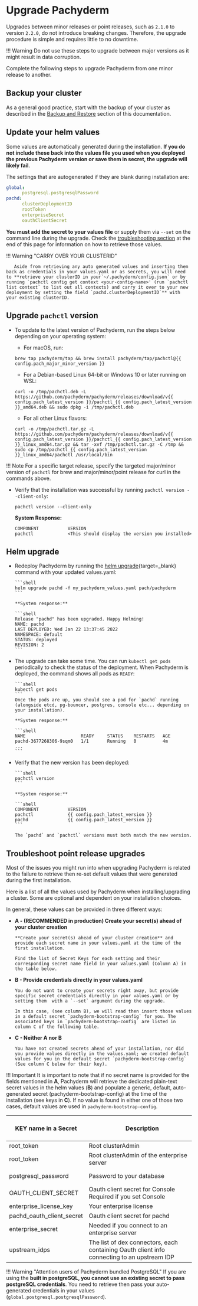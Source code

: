 # Upgrade Pachyderm

Upgrades between minor releases or point releases, such as `2.1.0` to version `2.2.0`,
do not introduce breaking changes. 
Therefore, the upgrade procedure is simple and requires little to no downtime.

!!! Warning 
       Do not use these steps to upgrade between major versions as it might result in data corruption.

Complete the following steps to upgrade Pachyderm from one minor release to another.
## Backup your cluster

As a general good practice, start with the backup of your cluster as described in the [Backup and Restore](../backup_restore/)
section of this documentation.

## Update your helm values

Some values are automatically generated during the installation. 
**If you do not include these back into the values file you used when you deployed the previous Pachyderm version or save them in secret, the upgrade will likely fail**.

The settings that are autogenerated if they are blank during installation are:

```yaml 
global:
      postgresql.postgresqlPassword
pachd:
      clusterDeploymentID
      rootToken
      enterpriseSecret
      oauthClientSecret
```

**You must add the secret to your values file** or supply them via `--set` on the command line during the upgrade. Check the [troubleshooting section](#troubleshoot-point-release-upgrades) at the end of this page for information on how to retrieve those values.

!!! Warning "CARRY OVER YOUR CLUSTERID"

       Aside from retrieving any auto generated values and inserting them back as credentials in your values.yaml or as secrets, you will need to **retrieve your clusterID in your`~/.pachyderm/config.json` or by running `pachctl config get context <your-config-name>' (run `pachctl list context` to list out all contexts) and carry it over to your new deployment by setting the field `pachd.clusterDeploymentID`** with your existing clusterID.  

## Upgrade `pachctl` version
 
 - To update to the latest version of Pachyderm, run the steps below depending on your operating system:
  
      * For macOS, run:  
  
      ```shell  
      brew tap pachyderm/tap && brew install pachyderm/tap/pachctl@{{ config.pach_major_minor_version }}  
      ```  
  
      * For a Debian-based Linux 64-bit or Windows 10 or later running on  
      WSL:  
  
      ```shell  
      curl -o /tmp/pachctl.deb -L https://github.com/pachyderm/pachyderm/releases/download/v{{ config.pach_latest_version }}/pachctl_{{ config.pach_latest_version }}_amd64.deb && sudo dpkg -i /tmp/pachctl.deb  
      ```  
  
      * For all other Linux flavors:  
  
      ```shell  
      curl -o /tmp/pachctl.tar.gz -L https://github.com/pachyderm/pachyderm/releases/download/v{{ config.pach_latest_version }}/pachctl_{{ config.pach_latest_version }}_linux_amd64.tar.gz && tar -xvf /tmp/pachctl.tar.gz -C /tmp && sudo cp /tmp/pachctl_{{ config.pach_latest_version }}_linux_amd64/pachctl /usr/local/bin  
      ```  

!!! Note
      For a specific target release, specify the targeted major/minor version of `pachctl` for brew and major/minor/point release for curl in the commands above.


 - Verify that the installation was successful by running `pachctl version --client-only`:  
  
      ```shell  
      pachctl version --client-only  
      ```  
  
      **System Response:**  
  
      ```shell  
      COMPONENT           VERSION  
      pachctl             <This should display the version you installed>  
      ```  

## Helm upgrade

- Redeploy Pachyderm by running the [helm upgrade](https://helm.sh/docs/helm/helm_upgrade/){target=_blank} command with your updated values.yaml:

      ```shell
      helm upgrade pachd -f my_pachyderm_values.yaml pach/pachyderm
      ```

      **System response:**

      ```shell
      Release "pachd" has been upgraded. Happy Helming!
      NAME: pachd
      LAST DEPLOYED: Wed Jan 22 13:37:45 2022
      NAMESPACE: default
      STATUS: deployed
      REVISION: 2
      ```

- The upgrade can take some time. You can run `kubectl get pods` periodically
to check the status of the deployment. When Pachyderm is deployed, the command
shows all pods as `READY`:

      ```shell
      kubectl get pods
      ```
      Once the pods are up, you should see a pod for `pachd` running 
      (alongside etcd, pg-bouncer, postgres, console etc... depending on your installation). 

      **System response:**

      ```shell
      NAME                     READY     STATUS    RESTARTS   AGE
      pachd-3677268306-9sqm0   1/1       Running   0          4m
      ...
      ```

- Verify that the new version has been deployed:

      ```shell
      pachctl version
      ```

      **System response:**

      ```shell
      COMPONENT           VERSION
      pachctl             {{ config.pach_latest_version }}
      pachd               {{ config.pach_latest_version }}
      ```

      The `pachd` and `pachctl` versions must both match the new version.

## Troubleshoot point release upgrades

Most of the issues you might run into when
upgrading Pachyderm is related to the failure to retrieve 
then re-set default values that were generated during the first installation.

Here is a list of all the values used by Pachyderm when installing/upgrading a cluster. Some are optional and dependent on your installation choices.

In general, these values can be provided in three different ways:

- **A - (RECOMMENDED in production) Create your secret(s) ahead of your cluster creation** 
      
      **Create your secret(s) ahead of your cluster creation** and provide each secret name in your values.yaml at the time of the first installation. 

      Find the list of Secret Keys for each setting and their corresponding secret name field in your values.yaml (Column A) in the table below.

- **B - Provide credentials directly in your values.yaml**

      You do not want to create your secrets right away, but provide specific secret credentials directly in your values.yaml or by setting them  with a `--set` argument during the upgrade.

      In this case, (see column B), we will read then insert those values in a default secret `pachyderm-bootstrap-config` for you. The associated keys in `pachyderm-bootstrap-config` are listed in column C of the following table.


- **C - Neither A nor B**

      You have not created secrets ahead of your installation, nor did you provide values directly in the values.yaml; we created default values for you in the default secret `pachyderm-bootstrap-config` (See column C below for their key).
      


!!! Important
       It is important to note that if no secret name is provided for the fields mentioned in **A**, Pachyderm will retrieve the dedicated plain-text secret values in the helm values (**B**) and populate a generic, default, auto-generated secret (pachyderm-bootstrap-config) at the time of the installation (see keys in **C**). If no value is found in either one of those two cases, default values are used in `pachyderm-bootstrap-config`.

|KEY name in a Secret| <div style="width:290px"> Description </div>| A - Create your secrets ahead <br> of your cluster creation| B - Pass credentials in values.yaml| <div style="width:250px"> C - Neither A nor B - KEY name in default `pachyderm-bootstrap-config` secret </div>| 
|------------|------------|-----|--------|---------|
|root_token| Root clusterAdmin| pachd.rootTokenSecretName |pachd.rootToken|rootToken|
|root_token|Root clusterAdmin of the enterprise server|pachd.enterpriseRootTokenSecretName|pachd.enterpriseRootToken|enterpriseRootToken|
|postgresql_password|Password to your database|global.postgresql.postgresqlExistingSecretName <br> global.postgresql.postgresqlExistingSecretKey |global.postgresql.postgresqlPassword|postgresql-password * in separate secret|
|OAUTH_CLIENT_SECRET|Oauth client secret for Console <br> Required if you set Console|console.config.oauthClientSecretSecretName |console.config.oauthClientSecret|oidcClients[1].secret|
|enterprise_license_key|Your enterprise license|pachd.enterpriseLicenseKeySecretName |pachd.enterpriseLicenseKey|license|
|pachd_oauth_client_secret| Oauth client secret for pachd| pachd.oauthClientSecretSecretName|pachd.oauthClientSecret|oidcClients[0].secret|
|enterprise_secret|Needed if you connect to an enterprise server|pachd.enterpriseSecretSecretName  |pachd.enterpriseSecret|enterpriseSecret|
|upstream_idps|The list of dex connectors, each containing Oauth client info connecting to an upstream IDP|oidc.upstreamIDPsSecretName|oidc.upstreamIDPs|idps|

!!! Warning "Attention users of Pachyderm bundled PostgreSQL"
      If you are using the **built in postgreSQL, you cannot use an existing secret to pass postgreSQL credentials**. You need to retrieve then pass your auto-generated credentials in your values (`global.postgresql.postgresqlPassword`).
